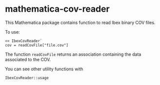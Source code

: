 # mathematica-cov-reader

This Mathematica package contains function to read Ibex binary COV files.

To use:
```
<< IbexCovReader`
cov = readCovFile["file.cov"]
```

The function `readCovFile` returns an association containing the data associated to the COV.

You can see other utility functions with
```
IbexCovReader::usage
```


